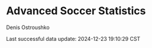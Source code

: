 # Advanced Soccer Statistics
Denis Ostroushko

<!-- gfm -->

Last successful data update: 2024-12-23 19:10:29 CST
